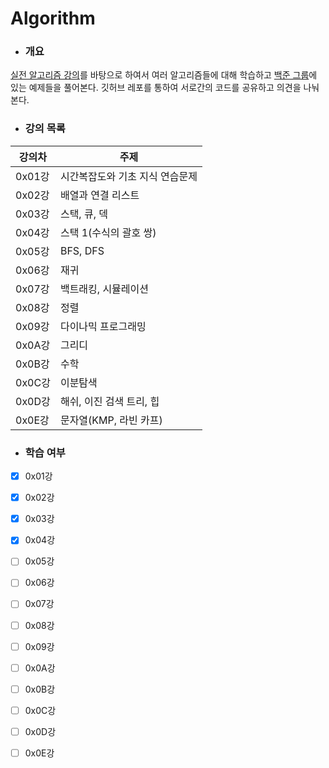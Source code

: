 # Algorithm

- ### 개요

[실전 알고리즘 강의](https://blog.encrypted.gg/category/%EA%B0%95%EC%A2%8C/%EC%8B%A4%EC%A0%84%20%EC%95%8C%EA%B3%A0%EB%A6%AC%EC%A6%98)를 바탕으로 하여서 여러 알고리즘들에 대해 학습하고 [백준 그룹](https://www.acmicpc.net/group/4490)에 있는 예제들을 풀어본다. 깃허브 레포를 통하여 서로간의 코드를 공유하고 의견을 나눠본다.

- ### 강의 목록

 강의차 | 주제 
------------ | -------------
0x01강 | 시간복잡도와 기초 지식 연습문제
0x02강 | 배열과 연결 리스트
0x03강 | 스택, 큐, 덱
0x04강 | 스택 1(수식의 괄호 쌍)
0x05강 | BFS, DFS 
0x06강 | 재귀 
0x07강 | 백트래킹, 시뮬레이션
0x08강 | 정렬
0x09강 | 다이나믹 프로그래밍
0x0A강 | 그리디
0x0B강 | 수학
0x0C강 | 이분탐색
0x0D강 | 해쉬, 이진 검색 트리, 힙
0x0E강 | 문자열(KMP, 라빈 카프)

- ### 학습 여부

- [x] 0x01강 

- [x] 0x02강 

- [x] 0x03강 

- [x] 0x04강 

- [ ] 0x05강 

- [ ] 0x06강 

- [ ] 0x07강 

- [ ] 0x08강 

- [ ] 0x09강 

- [ ] 0x0A강 

- [ ] 0x0B강 

- [ ] 0x0C강 

- [ ] 0x0D강 

- [ ] 0x0E강 
